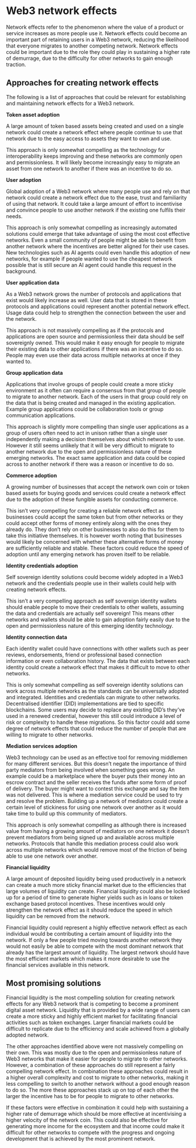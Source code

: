 # Web3 network effects

Network effects refer to the phenomenon where the value of a product or service increases as more people use it. Network effects could become an important part of retaining users in a Web3 network, reducing the likelihood that everyone migrates to another competing network. Network effects could be important due to the role they could play in sustaining a higher rate of demurrage, due to the difficulty for other networks to gain enough traction.



## Approaches for creating network effects

The following is a list of approaches that could be relevant for establishing and maintaining network effects for a Web3 network.



**Token asset adoption**

A large amount of token based assets being created and used on a single network could create a network effect where people continue to use that network due to the easy access to assets they want to own and use.

This approach is only somewhat compelling as the technology for interoperability keeps improving and these networks are commonly open and permissionless. It will likely become increasingly easy to migrate an asset from one network to another if there was an incentive to do so.



**User adoption**

Global adoption of a Web3 network where many people use and rely on that network could create a network effect due to the ease, trust and familiarity of using that network. It could take a large amount of effort to incentivise and convince people to use another network if the existing one fulfils their needs.

This approach is only somewhat compelling as increasingly automated solutions could emerge that take advantage of using the most cost effective networks. Even a small community of people might be able to benefit from another network where the incentives are better aligned for their use cases. New technologies such as AI agents could even handle this adoption of new networks, for example if people wanted to use the cheapest network possible that is still secure an AI agent could handle this request in the background.



**User application data**

As a Web3 network grows the number of protocols and applications that exist would likely increase as well. User data that is stored in these protocols and applications could represent another potential network effect. Usage data could help to strengthen the connection between the user and the network.

This approach is not massively compelling as if the protocols and applications are open source and permissionless their data should be self sovereignly owned. This would make it easy enough for people to migrate their existing data to other applications if there was an incentive to do so. People may even use their data across multiple networks at once if they wanted to.



**Group application data**

Applications that involve groups of people could create a more sticky environment as it often can require a consensus from that group of people to migrate to another network. Each of the users in that group could rely on the data that is being created and managed in the existing application. Example group applications could be collaboration tools or group communication applications.

This approach is slightly more compelling than single user applications as a group of users often need to act in unison rather than a single user independently making a decision themselves about which network to use. However it still seems unlikely that it will be very difficult to migrate to another network due to the open and permissionless nature of these emerging networks. The exact same application and data could be copied across to another network if there was a reason or incentive to do so.



**Commerce adoption**

A growing number of businesses that accept the network own coin or token based assets for buying goods and services could create a network effect due to the adoption of these fungible assets for conducting commerce.

This isn’t very compelling for creating a reliable network effect as businesses could accept the same token but from other networks or they could accept other forms of money entirely along with the ones they already do. They don’t rely on other businesses to also do this for them to take this initiative themselves. It is however worth noting that businesses would likely be concerned with whether these alternative forms of money are sufficiently reliable and stable. These factors could reduce the speed of adoption until any emerging network has proven itself to be reliable.



**Identity credentials adoption**

Self sovereign identity solutions could become widely adopted in a Web3 network and the credentials people use in their wallets could help with creating network effects.

This isn’t a very compelling approach as self sovereign identity wallets should enable people to move their credentials to other wallets, assuming the data and credentials are actually self sovereign! This means other networks and wallets should be able to gain adoption fairly easily due to the open and permissionless nature of this emerging identity technology.



**Identity connection data**

Each identity wallet could have connections with other wallets such as peer reviews, endorsements, friend or professional based connection information or even collaboration history. The data that exists between each identity could create a network effect that makes it difficult to move to other networks.

This is only somewhat compelling as self sovereign identity solutions can work across multiple networks as the standards can be universally adopted and integrated. Identities and credentials can migrate to other networks. Decentralised identifier (DID) implementations are tied to specific blockchains. Some users may decide to replace any existing DID’s they’ve used in a renewed credential, however this still could introduce a level of risk or complexity to handle these migrations. So this factor could add some degree of network effects that could reduce the number of people that are willing to migrate to other networks.



**Mediation services adoption**

Web3 technology can be used as an effective tool for removing middlemen for many different services. But this doesn’t negate the importance of third party mediators from being involved when something goes wrong. An example could be a marketplace where the buyer puts their money into an escrow contract and the seller receives the funds after some form of proof of delivery. The buyer might want to contest this exchange and say the item was not delivered. This is where a mediation service could be used to try and resolve the problem. Building up a network of mediators could create a certain level of stickiness for using one network over another as it would take time to build up this community of mediators.

This approach is only somewhat compelling as although there is increased value from having a growing amount of mediators on one network it doesn’t prevent mediators from being signed up and available across multiple networks. Protocols that handle this mediation process could also work across multiple networks which would remove most of the friction of being able to use one network over another.



**Financial liquidity**

A large amount of deposited liquidity being used productively in a network can create a much more sticky financial market due to the efficiencies that large volumes of liquidity can create. Financial liquidity could also be locked up for a period of time to generate higher yields such as in loans or token exchange based protocol incentives. These incentives would only strengthen the network effect as it should reduce the speed in which liquidity can be removed from the network.

Financial liquidity could represent a highly effective network effect as each individual would be contributing a certain amount of liquidity into the network. If only a few people tried moving towards another network they would not easily be able to compete with the most dominant network that already has the largest amount of liquidity. The largest network should have the most efficient markets which makes it more desirable to use the financial services available in this network.



## Most promising solutions

Financial liquidity is the most compelling solution for creating network effects for any Web3 network that is competing to become a prominent digital asset network. Liquidity that is provided by a wide range of users can create a more sticky and highly efficient market for facilitating financial activities such as token exchanges. Larger financial markets could be difficult to replicate due to the efficiency and scale achieved from a globally adopted network.

The other approaches identified above were not massively compelling on their own. This was mostly due to the open and permissionless nature of Web3 networks that make it easier for people to migrate to other networks. However, a combination of these approaches do still represent a fairly compelling network effect. In combination these approaches could result in a higher overall complexity and cost to migrate to other networks, making it less compelling to switch to another network without a good enough reason to do so. The more these approaches stack up on top of each other the larger the incentive has to be for people to migrate to other networks.

If these factors were effective in combination it could help with sustaining a higher rate of demurrage which should be more effective at incentivising a higher velocity of the network coin. This could also be effective for generating more income for the ecosystem and that income could make it difficult for other networks to compete with the progress and ongoing development that is achieved by the most prominent network.
